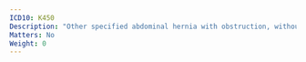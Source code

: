```yaml
---
ICD10: K450
Description: "Other specified abdominal hernia with obstruction, without gangrene"
Matters: No
Weight: 0
---
```

